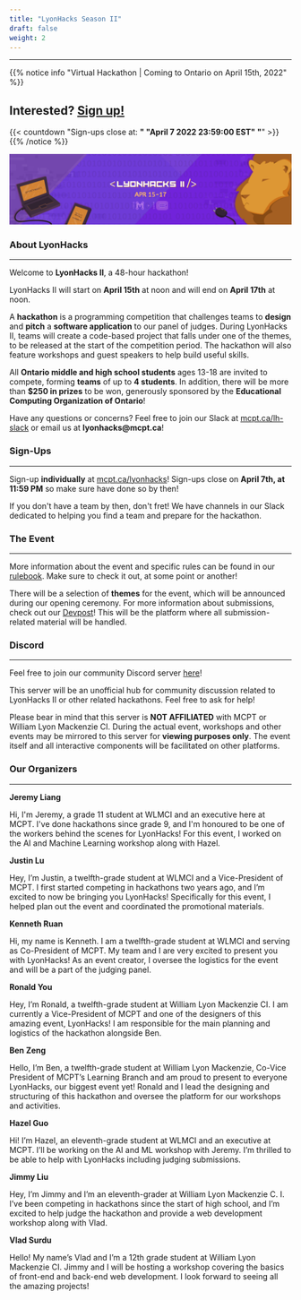 ```yaml
---
title: "LyonHacks Season II"
draft: false
weight: 2
---
```

---

<style>
    #chapter p {
    font-size: 1.05rem !important;
    line-height: 1.6rem !important;
}</style>

{{% notice info "Virtual Hackathon | Coming to Ontario on April 15th, 2022" %}}
## Interested? [Sign up!](https://mcpt.ca/lyonhacks)

{{< countdown "Sign-ups close at: <b>" "April 7 2022 23:59:00 EST" "</b>" >}}
{{% /notice %}}

![Banner](/img/LyonHacksIIBanner.png)

### About LyonHacks

---
Welcome to **LyonHacks II**, a 48-hour hackathon!

LyonHacks II will start on **April 15th** at noon and will end on **April 17th** at noon.

A **hackathon** is a programming competition that challenges teams to **design** and **pitch** a **software application** to our panel of judges. During LyonHacks II, teams will create a code-based project that falls under one of the themes, to be released at the start of the competition period. The hackathon will also feature workshops and guest speakers to help build useful skills.

All **Ontario middle and high school students** ages 13-18 are invited to compete, forming **teams** of up to **4 students**. In addition, there will be more than **$250 in prizes** to be won, generously sponsored by the **Educational Computing Organization of Ontario**!

Have any questions or concerns? Feel free to join our Slack at [mcpt.ca/lh-slack](https://mcpt.ca/lh-slack) or email us at __lyonhacks@mcpt.ca__!

### Sign-Ups

---

Sign-up **individually** at [mcpt.ca/lyonhacks](https://mcpt.ca/lyonhacks)! Sign-ups close on **April 7th, at 11:59 PM** so make sure have done so by then!

If you don't have a team by then, don't fret! We have channels in our Slack dedicated to helping you find a team and prepare for the hackathon.

### The Event

---

More information about the event and specific rules can be found in our [rulebook](https://drive.google.com/file/d/15ct9RjiEVisvThCf0f4qW_4fUboRl-z_/view). Make sure to check it out, at some point or another!

There will be a selection of **themes** for the event, which will be announced during our opening ceremony. For more information about submissions, check out our [Devpost](https://lyonhacks-ii.devpost.com/)! This will be the platform where all submission-related material will be handled.

### Discord

---

Feel free to join our community Discord server [here](https://discord.gg/dKNwwTQMma)! 

This server will be an unofficial hub for community discussion related to LyonHacks II or other related hackathons. Feel free to ask for help!

Please bear in mind that this server is **NOT AFFILIATED** with MCPT or William Lyon Mackenzie CI. During the actual event, workshops and other events may be mirrored to this server for **viewing purposes only**. The event itself and all interactive components will be facilitated on other platforms.

### Our Organizers
---

**Jeremy Liang**

Hi, I'm Jeremy, a grade 11 student at WLMCI and an executive here at MCPT. I've done hackathons since grade 9, and I'm honoured to be one of the workers behind the scenes for LyonHacks! For this event, I worked on the AI and Machine Learning workshop along with Hazel.

**Justin Lu**

Hey, I’m Justin, a twelfth-grade student at WLMCI and a Vice-President of MCPT. I first started competing in hackathons two years ago, and I’m excited to now be bringing you LyonHacks! Specifically for this event, I helped plan out the event and coordinated the promotional materials.

**Kenneth Ruan**

Hi, my name is Kenneth. I am a twelfth-grade student at WLMCI and serving as Co-President of MCPT. My team and I are very excited to present you with LyonHacks! As an event creator, I oversee the logistics for the event and will be a part of the judging panel.

**Ronald You**

Hey, I’m Ronald, a twelfth-grade student at William Lyon Mackenzie CI. I am currently a Vice-President of MCPT and one of the designers of this amazing event, LyonHacks! I am responsible for the main planning and logistics of the hackathon alongside Ben.

**Ben Zeng**

Hello, I’m Ben, a twelfth-grade student at William Lyon Mackenzie, Co-Vice President of MCPT’s Learning Branch and am proud to present to everyone LyonHacks, our biggest event yet! Ronald and I lead the designing and structuring of this hackathon and oversee the platform for our workshops and activities.

**Hazel Guo**

Hi! I’m Hazel, an eleventh-grade student at WLMCI and an executive at MCPT. I’ll be working on the AI and ML workshop with Jeremy. I’m thrilled to be able to help with LyonHacks including judging submissions.

**Jimmy Liu**

Hey, I’m Jimmy and I’m an eleventh-grader at William Lyon Mackenzie C. I. I’ve been competing in hackathons since the start of high school, and I’m excited to help judge the hackathon and provide a web development workshop along with Vlad.

**Vlad Surdu**

Hello! My name’s Vlad and I’m a 12th grade student at William Lyon Mackenzie CI. Jimmy and I will be hosting a workshop covering the basics of front-end and back-end web development.  I look forward to seeing all the amazing projects!
